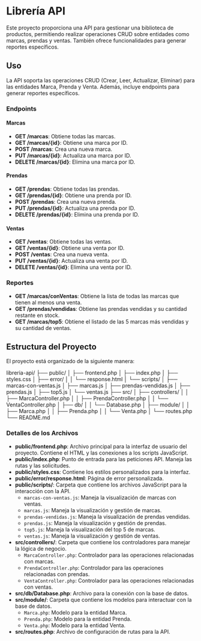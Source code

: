 # Librería API

Este proyecto proporciona una API para gestionar una biblioteca de productos, permitiendo realizar operaciones CRUD sobre entidades como marcas, prendas y ventas. También ofrece funcionalidades para generar reportes específicos.

## Uso

La API soporta las operaciones CRUD (Crear, Leer, Actualizar, Eliminar) para las entidades Marca, Prenda y Venta. Además, incluye endpoints para generar reportes específicos.

### Endpoints

#### Marcas
- **GET /marcas**: Obtiene todas las marcas.
- **GET /marcas/{id}**: Obtiene una marca por ID.
- **POST /marcas**: Crea una nueva marca.
- **PUT /marcas/{id}**: Actualiza una marca por ID.
- **DELETE /marcas/{id}**: Elimina una marca por ID.

#### Prendas
- **GET /prendas**: Obtiene todas las prendas.
- **GET /prendas/{id}**: Obtiene una prenda por ID.
- **POST /prendas**: Crea una nueva prenda.
- **PUT /prendas/{id}**: Actualiza una prenda por ID.
- **DELETE /prendas/{id}**: Elimina una prenda por ID.

#### Ventas
- **GET /ventas**: Obtiene todas las ventas.
- **GET /ventas/{id}**: Obtiene una venta por ID.
- **POST /ventas**: Crea una nueva venta.
- **PUT /ventas/{id}**: Actualiza una venta por ID.
- **DELETE /ventas/{id}**: Elimina una venta por ID.

### Reportes
- **GET /marcas/conVentas**: Obtiene la lista de todas las marcas que tienen al menos una venta.
- **GET /prendas/vendidas**: Obtiene las prendas vendidas y su cantidad restante en stock.
- **GET /marcas/top5**: Obtiene el listado de las 5 marcas más vendidas y su cantidad de ventas.

## Estructura del Proyecto

El proyecto está organizado de la siguiente manera:

libreria-api/
├── public/
│ ├── frontend.php
│ ├── index.php
│ ├── styles.css
│ ├── error/
│ │ └── response.html
│ └── scripts/
│ ├── marcas-con-ventas.js
│ ├── marcas.js
│ ├── prendas-vendidas.js
│ ├── prendas.js
│ ├── top5.js
│ └── ventas.js
├── src/
│ ├── controllers/
│ │ ├── MarcaController.php
│ │ ├── PrendaController.php
│ │ └── VentaController.php
│ ├── db/
│ │ └── Database.php
│ ├── module/
│ │ ├── Marca.php
│ │ ├── Prenda.php
│ │ └── Venta.php
│ └── routes.php
└── README.md

### Detalles de los Archivos

- **public/frontend.php**: Archivo principal para la interfaz de usuario del proyecto. Contiene el HTML y las conexiones a los scripts JavaScript.
- **public/index.php**: Punto de entrada para las peticiones API. Maneja las rutas y las solicitudes.
- **public/styles.css**: Contiene los estilos personalizados para la interfaz.
- **public/error/response.html**: Página de error personalizada.
- **public/scripts/**: Carpeta que contiene los archivos JavaScript para la interacción con la API.
  - `marcas-con-ventas.js`: Maneja la visualización de marcas con ventas.
  - `marcas.js`: Maneja la visualización y gestión de marcas.
  - `prendas-vendidas.js`: Maneja la visualización de prendas vendidas.
  - `prendas.js`: Maneja la visualización y gestión de prendas.
  - `top5.js`: Maneja la visualización del top 5 de marcas.
  - `ventas.js`: Maneja la visualización y gestión de ventas.
- **src/controllers/**: Carpeta que contiene los controladores para manejar la lógica de negocio.
  - `MarcaController.php`: Controlador para las operaciones relacionadas con marcas.
  - `PrendaController.php`: Controlador para las operaciones relacionadas con prendas.
  - `VentaController.php`: Controlador para las operaciones relacionadas con ventas.
- **src/db/Database.php**: Archivo para la conexión con la base de datos.
- **src/module/**: Carpeta que contiene los modelos para interactuar con la base de datos.
  - `Marca.php`: Modelo para la entidad Marca.
  - `Prenda.php`: Modelo para la entidad Prenda.
  - `Venta.php`: Modelo para la entidad Venta.
- **src/routes.php**: Archivo de configuración de rutas para la API.


